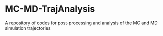 # MC-MD-TrajAnalysis

A repository of codes for post-processing and analysis of the MC and MD simulation trajectories
